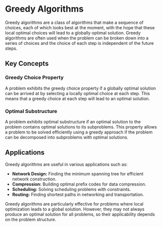 # Greedy Algorithms

Greedy algorithms are a class of algorithms that make a sequence of choices, each of which looks best at the moment, with the hope that these local optimal choices will lead to a globally optimal solution. Greedy algorithms are often used when the problem can be broken down into a series of choices and the choice of each step is independent of the future steps.

## Key Concepts

### Greedy Choice Property
A problem exhibits the greedy choice property if a globally optimal solution can be arrived at by selecting a locally optimal choice at each step. This means that a greedy choice at each step will lead to an optimal solution.

### Optimal Substructure
A problem exhibits optimal substructure if an optimal solution to the problem contains optimal solutions to its subproblems. This property allows a problem to be solved efficiently using a greedy approach if the problem can be decomposed into subproblems with optimal solutions.

## Applications

Greedy algorithms are useful in various applications such as:

- **Network Design:** Finding the minimum spanning tree for efficient network construction.
- **Compression:** Building optimal prefix codes for data compression.
- **Scheduling:** Solving scheduling problems with constraints.
- **Routing:** Finding shortest paths in networking and transportation.

Greedy algorithms are particularly effective for problems where local optimization leads to a global solution. However, they may not always produce an optimal solution for all problems, so their applicability depends on the problem structure.

